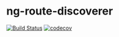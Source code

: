 # ng-route-discoverer
[![Build Status](https://api.travis-ci.org/kevinphelps/ng-route-discoverer.svg?branch=master)](https://travis-ci.org/kevinphelps/ng-route-discoverer)
[![codecov](https://codecov.io/gh/kevinphelps/ng-route-discoverer/branch/master/graph/badge.svg)](https://codecov.io/gh/kevinphelps/ng-route-discoverer)
